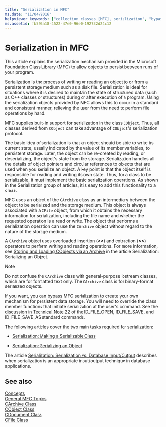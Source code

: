 ```yaml
---
title: "Serialization in MFC"
ms.date: "11/04/2016"
helpviewer_keywords: ["collection classes [MFC], serialization", "bypassing serialization [MFC]", "MFC, serialization", "serialization [MFC], MFC", "serialization [MFC], bypassing"]
ms.assetid: fb596a18-4522-47e0-96e0-192732d24c12
---
```

# Serialization in MFC

This article explains the serialization mechanism provided in the Microsoft Foundation Class Library (MFC) to allow objects to persist between runs of your program.

Serialization is the process of writing or reading an object to or from a persistent storage medium such as a disk file. Serialization is ideal for situations where it is desired to maintain the state of structured data (such as C++ classes or structures) during or after execution of a program. Using the serialization objects provided by MFC allows this to occur in a standard and consistent manner, relieving the user from the need to perform file operations by hand.

MFC supplies built-in support for serialization in the class `CObject`. Thus, all classes derived from `CObject` can take advantage of `CObject`'s serialization protocol.

The basic idea of serialization is that an object should be able to write its current state, usually indicated by the value of its member variables, to persistent storage. Later, the object can be re-created by reading, or deserializing, the object's state from the storage. Serialization handles all the details of object pointers and circular references to objects that are used when you serialize an object. A key point is that the object itself is responsible for reading and writing its own state. Thus, for a class to be serializable, it must implement the basic serialization operations. As shown in the Serialization group of articles, it is easy to add this functionality to a class.

MFC uses an object of the `CArchive` class as an intermediary between the object to be serialized and the storage medium. This object is always associated with a `CFile` object, from which it obtains the necessary information for serialization, including the file name and whether the requested operation is a read or write. The object that performs a serialization operation can use the `CArchive` object without regard to the nature of the storage medium.

A `CArchive` object uses overloaded insertion (**<\<**) and extraction (**>>**) operators to perform writing and reading operations. For more information, see [Storing and Loading CObjects via an Archive](../mfc/storing-and-loading-cobjects-via-an-archive.md) in the article Serialization: Serializing an Object.

> [!NOTE]
>  Do not confuse the `CArchive` class with general-purpose iostream classes, which are for formatted text only. The `CArchive` class is for binary-format serialized objects.

If you want, you can bypass MFC serialization to create your own mechanism for persistent data storage. You will need to override the class member functions that initiate serialization at the user's command. See the discussion in [Technical Note 22](../mfc/tn022-standard-commands-implementation.md) of the ID_FILE_OPEN, ID_FILE_SAVE, and ID_FILE_SAVE_AS standard commands.

The following articles cover the two main tasks required for serialization:

- [Serialization: Making a Serializable Class](../mfc/serialization-making-a-serializable-class.md)

- [Serialization: Serializing an Object](../mfc/serialization-serializing-an-object.md)

The article [Serialization: Serialization vs. Database Input/Output](../mfc/serialization-serialization-vs-database-input-output.md) describes when serialization is an appropriate input/output technique in database applications.

## See also

[Concepts](../mfc/mfc-concepts.md)<br/>
[General MFC Topics](../mfc/general-mfc-topics.md)<br/>
[CArchive Class](../mfc/reference/carchive-class.md)<br/>
[CObject Class](../mfc/reference/cobject-class.md)<br/>
[CDocument Class](../mfc/reference/cdocument-class.md)<br/>
[CFile Class](../mfc/reference/cfile-class.md)

